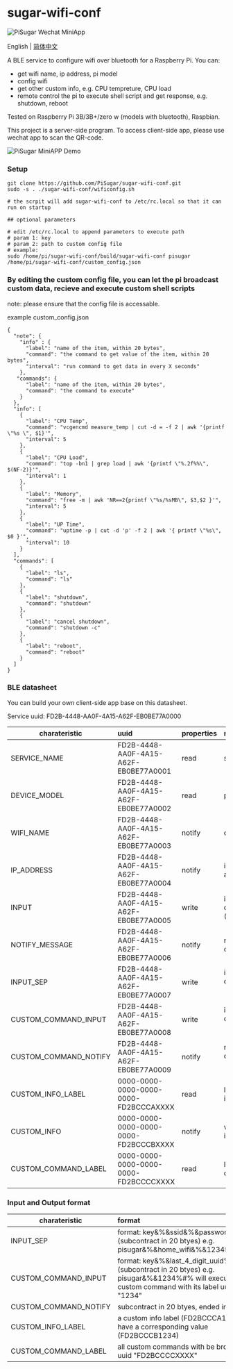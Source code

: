 # sugar-wifi-conf

![PiSugar Wechat MiniApp](https://raw.githubusercontent.com/PiSugar/sugar-wifi-conf/master/image/qrcode.jpg)

English | [简体中文](https://github.com/PiSugar/sugar-wifi-conf/blob/master/README.cn_zh.md)

A BLE service to configure wifi over bluetooth for a Raspberry Pi. You can:

- get wifi name, ip address, pi model
- config wifi
- get other custom info, e.g. CPU tempreture, CPU load
- remote control the pi to execute shell script and get response, e.g. shutdown, reboot 

Tested on Raspberry Pi 3B/3B+/zero w (models with bluetooth), Raspbian.

This project is a server-side program. To access client-side app, please use wechat app to scan the QR-code.

![PiSugar MiniAPP Demo](https://raw.githubusercontent.com/PiSugar/sugar-wifi-conf/master/image/demo.gif)

### Setup
```
git clone https://github.com/PiSugar/sugar-wifi-conf.git
sudo -s . ./sugar-wifi-conf/wificonfig.sh

# the scrpit will add sugar-wifi-conf to /etc/rc.local so that it can run on startup

## optional parameters

# edit /etc/rc.local to append parameters to execute path 
# param 1: key 
# param 2: path to custom config file
# example: 
sudo /home/pi/sugar-wifi-conf/build/sugar-wifi-conf pisugar /home/pi/sugar-wifi-conf/custom_config.json

```


### By editing the custom config file, you can let the pi broadcast custom data, recieve and execute custom shell scripts

note: please ensure that the config file is accessable.

example custom_config.json

```
{
  "note": {
    "info" : {
      "label": "name of the item, within 20 bytes",
      "command": "the command to get value of the item, within 20 bytes",
      "interval": "run command to get data in every X seconds"
    },
   "commands": {
      "label": "name of the item, within 20 bytes",
      "command": "the command to execute"
    }
  },
  "info": [
    {
      "label": "CPU Temp",
      "command": "vcgencmd measure_temp | cut -d = -f 2 | awk '{printf \"%s \", $1}'",
      "interval": 5
    },
    {
      "label": "CPU Load",
      "command": "top -bn1 | grep load | awk '{printf \"%.2f%%\", $(NF-2)}'",
      "interval": 1
    },
    {
      "label": "Memory",
      "command": "free -m | awk 'NR==2{printf \"%s/%sMB\", $3,$2 }'",
      "interval": 5
    },
    {
      "label": "UP Time",
      "command": "uptime -p | cut -d 'p' -f 2 | awk '{ printf \"%s\", $0 }'",
      "interval": 10
    }
  ],
  "commands": [
    {
      "label": "ls",
      "command": "ls"
    },
    {
      "label": "shutdown",
      "command": "shutdown"
    },
    {
      "label": "cancel shutdown",
      "command": "shutdown -c"
    },
    {
      "label": "reboot",
      "command": "reboot"
    }
  ]
}

```

### BLE datasheet

You can build your own client-side app base on this datasheet.

Service uuid: FD2B-4448-AA0F-4A15-A62F-EB0BE77A0000

| charateristic | uuid | properties | note |
| - | :- | :- | :- |
| SERVICE_NAME | FD2B-4448-AA0F-4A15-A62F-EB0BE77A0001 | read | service name |
| DEVICE_MODEL | FD2B-4448-AA0F-4A15-A62F-EB0BE77A0002 | read | pi model info |
| WIFI_NAME | FD2B-4448-AA0F-4A15-A62F-EB0BE77A0003 | notify | current wifi name |
| IP_ADDRESS | FD2B-4448-AA0F-4A15-A62F-EB0BE77A0004 | notify | internal ip addresses |
| INPUT | FD2B-4448-AA0F-4A15-A62F-EB0BE77A0005 | write | input for configuring wifi (deprecated) |
| NOTIFY_MESSAGE | FD2B-4448-AA0F-4A15-A62F-EB0BE77A0006 | notify | response for configuring wifi |
| INPUT_SEP | FD2B-4448-AA0F-4A15-A62F-EB0BE77A0007 | write | input for configuring wifi（subcontracting） |
| CUSTOM_COMMAND_INPUT | FD2B-4448-AA0F-4A15-A62F-EB0BE77A0008 | write | input for custom commands（subcontracting） |
| CUSTOM_COMMAND_NOTIFY | FD2B-4448-AA0F-4A15-A62F-EB0BE77A0009 | notify | response for custom commands（subcontracting） |
| CUSTOM_INFO_LABEL | 0000-0000-0000-0000-0000-FD2BCCCAXXXX | read | label of custom info |
| CUSTOM_INFO | 0000-0000-0000-0000-0000-FD2BCCCBXXXX | notify | value of custom info |
| CUSTOM_COMMAND_LABEL | 0000-0000-0000-0000-0000-FD2BCCCCXXXX | read | label of custom command |


### Input and Output format

| charateristic | format |
| - | :- |
| INPUT_SEP | format: key&%&ssid&%&password%#% (subcontract in 20 btyes) e.g. pisugar&%&home_wifi&%&12345678%#% |
| CUSTOM_COMMAND_INPUT | format: key&%&last_4_digit_uuid%#% (subcontract in 20 btyes) e.g. pisugar&%&1234%#% will execute the custom command with its label uuid end in "1234" |
| CUSTOM_COMMAND_NOTIFY | subcontract in 20 btyes, ended in "%#%" |
| CUSTOM_INFO_LABEL | a custom info label (FD2BCCCA1234) will have a corresponding value (FD2BCCCB1234) |
| CUSTOM_COMMAND_LABEL | all custom commands with be brocast in uuid "FD2BCCCCXXXX" |



